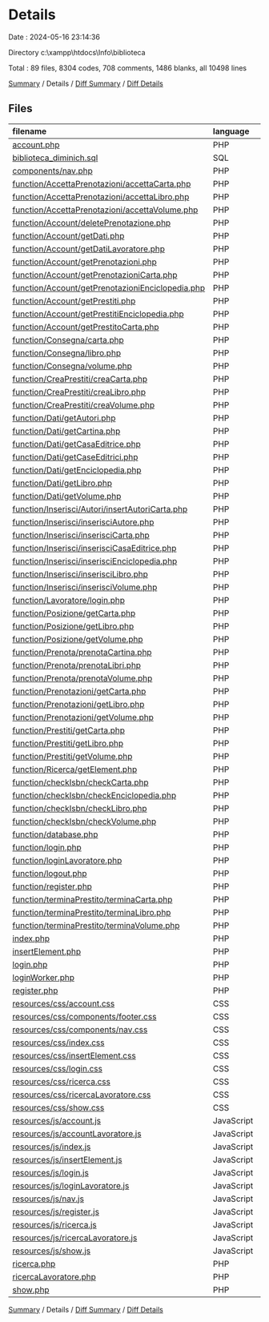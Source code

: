 # Details

Date : 2024-05-16 23:14:36

Directory c:\\xampp\\htdocs\\Info\\biblioteca

Total : 89 files,  8304 codes, 708 comments, 1486 blanks, all 10498 lines

[Summary](results.md) / Details / [Diff Summary](diff.md) / [Diff Details](diff-details.md)

## Files
| filename | language | code | comment | blank | total |
| :--- | :--- | ---: | ---: | ---: | ---: |
| [account.php](/account.php) | PHP | 40 | 0 | 6 | 46 |
| [biblioteca_diminich.sql](/biblioteca_diminich.sql) | SQL | 969 | 355 | 176 | 1,500 |
| [components/nav.php](/components/nav.php) | PHP | 45 | 0 | 9 | 54 |
| [function/AccettaPrenotazioni/accettaCarta.php](/function/AccettaPrenotazioni/accettaCarta.php) | PHP | 56 | 3 | 11 | 70 |
| [function/AccettaPrenotazioni/accettaLibro.php](/function/AccettaPrenotazioni/accettaLibro.php) | PHP | 56 | 3 | 11 | 70 |
| [function/AccettaPrenotazioni/accettaVolume.php](/function/AccettaPrenotazioni/accettaVolume.php) | PHP | 56 | 3 | 11 | 70 |
| [function/Account/deletePrenotazione.php](/function/Account/deletePrenotazione.php) | PHP | 68 | 4 | 9 | 81 |
| [function/Account/getDati.php](/function/Account/getDati.php) | PHP | 65 | 4 | 11 | 80 |
| [function/Account/getDatiLavoratore.php](/function/Account/getDatiLavoratore.php) | PHP | 64 | 4 | 11 | 79 |
| [function/Account/getPrenotazioni.php](/function/Account/getPrenotazioni.php) | PHP | 71 | 3 | 11 | 85 |
| [function/Account/getPrenotazioniCarta.php](/function/Account/getPrenotazioniCarta.php) | PHP | 80 | 4 | 12 | 96 |
| [function/Account/getPrenotazioniEnciclopedia.php](/function/Account/getPrenotazioniEnciclopedia.php) | PHP | 87 | 4 | 13 | 104 |
| [function/Account/getPrestiti.php](/function/Account/getPrestiti.php) | PHP | 71 | 4 | 11 | 86 |
| [function/Account/getPrestitiEnciclopedia.php](/function/Account/getPrestitiEnciclopedia.php) | PHP | 87 | 4 | 13 | 104 |
| [function/Account/getPrestitoCarta.php](/function/Account/getPrestitoCarta.php) | PHP | 79 | 4 | 12 | 95 |
| [function/Consegna/carta.php](/function/Consegna/carta.php) | PHP | 58 | 3 | 13 | 74 |
| [function/Consegna/libro.php](/function/Consegna/libro.php) | PHP | 58 | 3 | 13 | 74 |
| [function/Consegna/volume.php](/function/Consegna/volume.php) | PHP | 58 | 3 | 13 | 74 |
| [function/CreaPrestiti/creaCarta.php](/function/CreaPrestiti/creaCarta.php) | PHP | 58 | 4 | 12 | 74 |
| [function/CreaPrestiti/creaLibro.php](/function/CreaPrestiti/creaLibro.php) | PHP | 58 | 4 | 12 | 74 |
| [function/CreaPrestiti/creaVolume.php](/function/CreaPrestiti/creaVolume.php) | PHP | 56 | 4 | 12 | 72 |
| [function/Dati/getAutori.php](/function/Dati/getAutori.php) | PHP | 52 | 1 | 11 | 64 |
| [function/Dati/getCartina.php](/function/Dati/getCartina.php) | PHP | 91 | 3 | 11 | 105 |
| [function/Dati/getCasaEditrice.php](/function/Dati/getCasaEditrice.php) | PHP | 63 | 2 | 11 | 76 |
| [function/Dati/getCaseEditrici.php](/function/Dati/getCaseEditrici.php) | PHP | 51 | 1 | 11 | 63 |
| [function/Dati/getEnciclopedia.php](/function/Dati/getEnciclopedia.php) | PHP | 100 | 2 | 13 | 115 |
| [function/Dati/getLibro.php](/function/Dati/getLibro.php) | PHP | 77 | 2 | 13 | 92 |
| [function/Dati/getVolume.php](/function/Dati/getVolume.php) | PHP | 66 | 2 | 13 | 81 |
| [function/Inserisci/Autori/insertAutoriCarta.php](/function/Inserisci/Autori/insertAutoriCarta.php) | PHP | 65 | 6 | 13 | 84 |
| [function/Inserisci/inserisciAutore.php](/function/Inserisci/inserisciAutore.php) | PHP | 0 | 0 | 1 | 1 |
| [function/Inserisci/inserisciCarta.php](/function/Inserisci/inserisciCarta.php) | PHP | 61 | 14 | 11 | 86 |
| [function/Inserisci/inserisciCasaEditrice.php](/function/Inserisci/inserisciCasaEditrice.php) | PHP | 0 | 0 | 1 | 1 |
| [function/Inserisci/inserisciEnciclopedia.php](/function/Inserisci/inserisciEnciclopedia.php) | PHP | 0 | 0 | 1 | 1 |
| [function/Inserisci/inserisciLibro.php](/function/Inserisci/inserisciLibro.php) | PHP | 61 | 14 | 11 | 86 |
| [function/Inserisci/inserisciVolume.php](/function/Inserisci/inserisciVolume.php) | PHP | 0 | 0 | 1 | 1 |
| [function/Lavoratore/login.php](/function/Lavoratore/login.php) | PHP | 57 | 3 | 17 | 77 |
| [function/Posizione/getCarta.php](/function/Posizione/getCarta.php) | PHP | 75 | 4 | 12 | 91 |
| [function/Posizione/getLibro.php](/function/Posizione/getLibro.php) | PHP | 76 | 4 | 11 | 91 |
| [function/Posizione/getVolume.php](/function/Posizione/getVolume.php) | PHP | 74 | 4 | 13 | 91 |
| [function/Prenota/prenotaCartina.php](/function/Prenota/prenotaCartina.php) | PHP | 99 | 3 | 18 | 120 |
| [function/Prenota/prenotaLibri.php](/function/Prenota/prenotaLibri.php) | PHP | 99 | 3 | 18 | 120 |
| [function/Prenota/prenotaVolume.php](/function/Prenota/prenotaVolume.php) | PHP | 98 | 1 | 18 | 117 |
| [function/Prenotazioni/getCarta.php](/function/Prenotazioni/getCarta.php) | PHP | 77 | 4 | 13 | 94 |
| [function/Prenotazioni/getLibro.php](/function/Prenotazioni/getLibro.php) | PHP | 77 | 4 | 12 | 93 |
| [function/Prenotazioni/getVolume.php](/function/Prenotazioni/getVolume.php) | PHP | 76 | 4 | 13 | 93 |
| [function/Prestiti/getCarta.php](/function/Prestiti/getCarta.php) | PHP | 82 | 1 | 11 | 94 |
| [function/Prestiti/getLibro.php](/function/Prestiti/getLibro.php) | PHP | 82 | 1 | 13 | 96 |
| [function/Prestiti/getVolume.php](/function/Prestiti/getVolume.php) | PHP | 95 | 1 | 11 | 107 |
| [function/Ricerca/getElement.php](/function/Ricerca/getElement.php) | PHP | 208 | 1 | 15 | 224 |
| [function/checkIsbn/checkCarta.php](/function/checkIsbn/checkCarta.php) | PHP | 58 | 4 | 12 | 74 |
| [function/checkIsbn/checkEnciclopedia.php](/function/checkIsbn/checkEnciclopedia.php) | PHP | 58 | 4 | 12 | 74 |
| [function/checkIsbn/checkLibro.php](/function/checkIsbn/checkLibro.php) | PHP | 57 | 4 | 12 | 73 |
| [function/checkIsbn/checkVolume.php](/function/checkIsbn/checkVolume.php) | PHP | 58 | 4 | 12 | 74 |
| [function/database.php](/function/database.php) | PHP | 6 | 4 | 5 | 15 |
| [function/login.php](/function/login.php) | PHP | 63 | 3 | 18 | 84 |
| [function/loginLavoratore.php](/function/loginLavoratore.php) | PHP | 55 | 3 | 18 | 76 |
| [function/logout.php](/function/logout.php) | PHP | 5 | 0 | 1 | 6 |
| [function/register.php](/function/register.php) | PHP | 84 | 0 | 16 | 100 |
| [function/terminaPrestito/terminaCarta.php](/function/terminaPrestito/terminaCarta.php) | PHP | 59 | 4 | 11 | 74 |
| [function/terminaPrestito/terminaLibro.php](/function/terminaPrestito/terminaLibro.php) | PHP | 59 | 4 | 11 | 74 |
| [function/terminaPrestito/terminaVolume.php](/function/terminaPrestito/terminaVolume.php) | PHP | 59 | 4 | 11 | 74 |
| [index.php](/index.php) | PHP | 47 | 1 | 5 | 53 |
| [insertElement.php](/insertElement.php) | PHP | 28 | 0 | 4 | 32 |
| [login.php](/login.php) | PHP | 61 | 0 | 6 | 67 |
| [loginWorker.php](/loginWorker.php) | PHP | 58 | 0 | 6 | 64 |
| [register.php](/register.php) | PHP | 53 | 0 | 5 | 58 |
| [resources/css/account.css](/resources/css/account.css) | CSS | 126 | 0 | 15 | 141 |
| [resources/css/components/footer.css](/resources/css/components/footer.css) | CSS | 26 | 0 | 3 | 29 |
| [resources/css/components/nav.css](/resources/css/components/nav.css) | CSS | 54 | 0 | 9 | 63 |
| [resources/css/index.css](/resources/css/index.css) | CSS | 107 | 1 | 15 | 123 |
| [resources/css/insertElement.css](/resources/css/insertElement.css) | CSS | 80 | 0 | 12 | 92 |
| [resources/css/login.css](/resources/css/login.css) | CSS | 161 | 0 | 45 | 206 |
| [resources/css/ricerca.css](/resources/css/ricerca.css) | CSS | 110 | 3 | 16 | 129 |
| [resources/css/ricercaLavoratore.css](/resources/css/ricercaLavoratore.css) | CSS | 114 | 3 | 16 | 133 |
| [resources/css/show.css](/resources/css/show.css) | CSS | 93 | 2 | 11 | 106 |
| [resources/js/account.js](/resources/js/account.js) | JavaScript | 474 | 17 | 81 | 572 |
| [resources/js/accountLavoratore.js](/resources/js/accountLavoratore.js) | JavaScript | 65 | 5 | 11 | 81 |
| [resources/js/index.js](/resources/js/index.js) | JavaScript | 56 | 0 | 10 | 66 |
| [resources/js/insertElement.js](/resources/js/insertElement.js) | JavaScript | 404 | 51 | 79 | 534 |
| [resources/js/login.js](/resources/js/login.js) | JavaScript | 64 | 0 | 12 | 76 |
| [resources/js/loginLavoratore.js](/resources/js/loginLavoratore.js) | JavaScript | 64 | 0 | 12 | 76 |
| [resources/js/nav.js](/resources/js/nav.js) | JavaScript | 23 | 0 | 5 | 28 |
| [resources/js/register.js](/resources/js/register.js) | JavaScript | 134 | 4 | 26 | 164 |
| [resources/js/ricerca.js](/resources/js/ricerca.js) | JavaScript | 305 | 50 | 72 | 427 |
| [resources/js/ricercaLavoratore.js](/resources/js/ricercaLavoratore.js) | JavaScript | 390 | 8 | 86 | 484 |
| [resources/js/show.js](/resources/js/show.js) | JavaScript | 273 | 20 | 47 | 340 |
| [ricerca.php](/ricerca.php) | PHP | 34 | 0 | 6 | 40 |
| [ricercaLavoratore.php](/ricercaLavoratore.php) | PHP | 29 | 0 | 4 | 33 |
| [show.php](/show.php) | PHP | 48 | 0 | 9 | 57 |

[Summary](results.md) / Details / [Diff Summary](diff.md) / [Diff Details](diff-details.md)